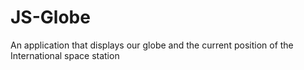 # JS-Globe

An application that displays our globe and the current position of the International space station 
